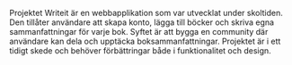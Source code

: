 Projektet Writeit är en webbapplikation som var utvecklat under skoltiden. Den tillåter användare att skapa konto, lägga till böcker och skriva egna sammanfattningar för varje bok. Syftet är att bygga en community där användare kan dela och upptäcka boksammanfattningar. Projektet är i ett tidigt skede och behöver förbättringar både i funktionalitet och design. 
